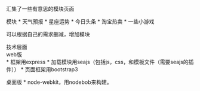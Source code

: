 汇集了一些有意思的模块页面

模块
    * 天气预报
    * 星座运势
    * 今日头条
    * 淘宝热卖
    * 一些小游戏


可以根据自己的需求删减，增加模块

技术层面    
web版    
    * 框架用express
    * 加载模块用seajs（包括js，css，和模板文件（需要seajs的插件））
    * 页面框架用bootstrap3


桌面版 
    * node-webkit，用nodebob来构建。



